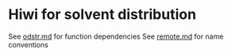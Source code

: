 # Hiwi for solvent distribution

See [odstr.md](../../doc/remote/odstr.md) for function dependencies
See [remote.md](../../doc/remote/remote.md) for name conventions
